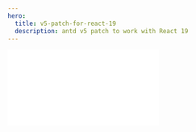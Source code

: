 ```yaml
---
hero:
  title: v5-patch-for-react-19
  description: antd v5 patch to work with React 19
---
```


<embed src="../README.md"></embed>
